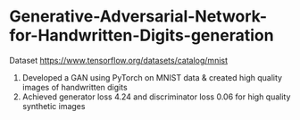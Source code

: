 # Generative-Adversarial-Network-for-Handwritten-Digits-generation


Dataset
https://www.tensorflow.org/datasets/catalog/mnist

1. Developed a GAN using PyTorch on MNIST data & created high quality images of handwritten digits
2. Achieved generator loss 4.24 and discriminator loss 0.06 for high quality synthetic images
